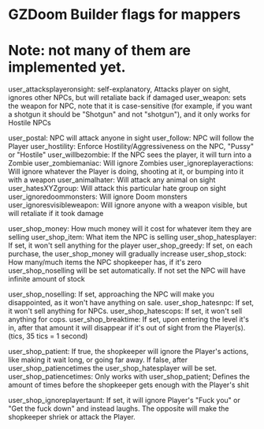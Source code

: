 # GZDoom Builder flags for mappers
# Note: not many of them are implemented yet.

user_attacksplayeronsight: self-explanatory, Attacks player on sight, ignores other NPCs, but will retaliate back if damaged
user_weapon: sets the weapon for NPC, note that it is case-sensitive (for example, if you want a shotgun it should be "Shotgun" and not "shotgun"), and it only works for Hostile NPCs

user_postal: NPC will attack anyone in sight
user_follow: NPC will follow the Player
user_hostility: Enforce Hostility/Aggressiveness on the NPC, "Pussy" or "Hostile"
user_willbezombie: If the NPC sees the player, it will turn into a Zombie
user_zombiemaniac: Will ignore Zombies
user_ignoreplayeractions: Will ignore whatever the Player is doing, shooting at it, or bumping into it with a weapon
user_animalhater: Will attack any animal on sight
user_hatesXYZgroup: Will attack this particular hate group on sight
user_ignoredoommonsters: Will ignore Doom monsters
user_ignoresvisibleweapon: Will ignore anyone with a weapon visible, but will retaliate if it took damage 

user_shop_money: How much money will it cost for whatever item they are selling
user_shop_item: What item the NPC is selling
user_shop_hatesplayer: If set, it won't sell anything for the player
user_shop_greedy: If set, on each purchase, the user_shop_money will gradually increase
user_shop_stock: How many/much items the NPC shopkeeper has, if it's zero user_shop_noselling will be set automatically. If not set the NPC will have infinite amount of stock

user_shop_noselling: If set, approaching the NPC will make you disappointed, as it won't have anything on sale.
user_shop_hatesnpc: If set, it won't sell anything for NPCs.
user_shop_hatescops: If set, it won't sell anything for cops.
user_shop_breaktime: If set, upon entering the level it's in, after that amount it will disappear if it's out of sight from the Player(s). (tics, 35 tics = 1 second)

user_shop_patient: If true, the shopkeeper will ignore the Player's actions, like making it wait long, or going far away. If false, after user_shop_patiencetimes the user_shop_hatesplayer will be set.
user_shop_patiencetimes: Only works with user_shop_patient; Defines the amount of times before the shopkeeper gets enough with the Player's shit

user_shop_ignoreplayertaunt: If set, it will ignore Player's "Fuck you" or "Get the fuck down" and instead laughs. The opposite will make the shopkeeper shriek or attack the Player.

